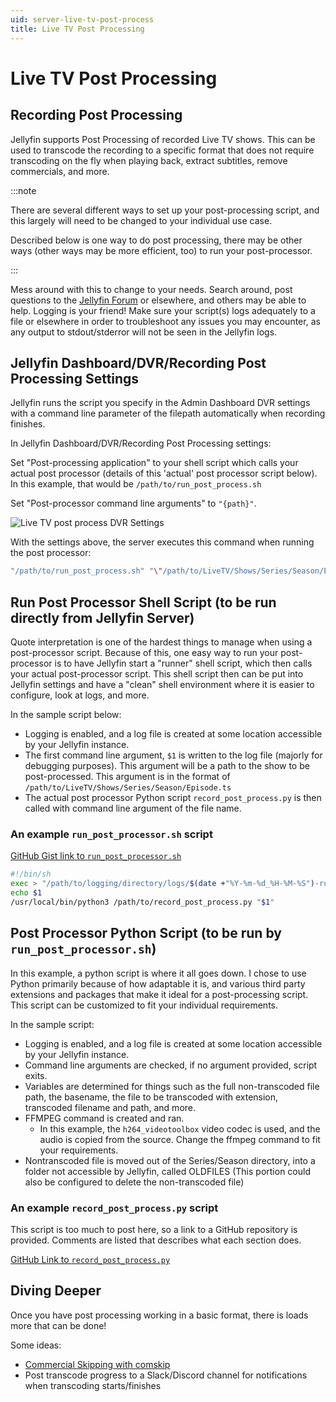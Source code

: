 ```yaml
---
uid: server-live-tv-post-process
title: Live TV Post Processing
---
```


# Live TV Post Processing

## Recording Post Processing

Jellyfin supports Post Processing of recorded Live TV shows. This can be used to transcode the recording to a specific format that does not require transcoding on the fly when playing back, extract subtitles, remove commercials, and more.

:::note

There are several different ways to set up your post-processing script, and this largely will need to be changed to your individual use case.

Described below is one way to do post processing, there may be other ways (other ways may be more efficient, too) to run your post-processor.

:::

Mess around with this to change to your needs. Search around, post questions to the [Jellyfin Forum](https://forum.jellyfin.org) or elsewhere, and others may be able to help. Logging is your friend! Make sure your script(s) logs adequately to a file or elsewhere in order to troubleshoot any issues you may encounter, as any output to stdout/stderror will not be seen in the Jellyfin logs.

## Jellyfin Dashboard/DVR/Recording Post Processing Settings

Jellyfin runs the script you specify in the Admin Dashboard DVR settings with a command line parameter of the filepath automatically when recording finishes.

In Jellyfin Dashboard/DVR/Recording Post Processing settings:

Set "Post-processing application" to your shell script which calls your actual post processor (details of this 'actual' post processor script below). In this example, that would be `/path/to/run_post_process.sh`

Set "Post-processor command line arguments" to `"{path}"`.

![Live TV post process DVR Settings](/images/docs/live-tv-post-process_dvr-settings.png)

With the settings above, the server executes this command when running the post processor:

```bash
"/path/to/run_post_process.sh" "\"/path/to/LiveTV/Shows/Series/Season/Episode.ts\""
```

## Run Post Processor Shell Script (to be run directly from Jellyfin Server)

Quote interpretation is one of the hardest things to manage when using a post-processor script. Because of this, one easy way to run your post-processor is to have Jellyfin start a "runner" shell script, which then calls your actual post-processor script. This shell script then can be put into Jellyfin settings and have a "clean" shell environment where it is easier to configure, look at logs, and more.

In the sample script below:

- Logging is enabled, and a log file is created at some location accessible by your Jellyfin instance.
- The first command line argument, `$1` is written to the log file (majorly for debugging purposes). This argument will be a path to the show to be post-processed. This argument is in the format of `/path/to/LiveTV/Shows/Series/Season/Episode.ts`
- The actual post processor Python script `record_post_process.py` is then called with command line argument of the file name.

### An example `run_post_processor.sh` script

[GitHub Gist link to `run_post_processor.sh`](https://gist.github.com/AndrewBreyen/0fc36c868486d48583a369b657e22c69)

```bash
#!/bin/sh
exec > "/path/to/logging/directory/logs/$(date +"%Y-%m-%d_%H-%M-%S")-run_post_process-sh.log" 2>&1
echo $1
/usr/local/bin/python3 /path/to/record_post_process.py "$1"
```

## Post Processor Python Script (to be run by `run_post_processor.sh`)

In this example, a python script is where it all goes down. I chose to use Python primarily because of how adaptable it is, and various third party extensions and packages that make it ideal for a post-processing script. This script can be customized to fit your individual requirements.

In the sample script:

- Logging is enabled, and a log file is created at some location accessible by your Jellyfin instance.
- Command line arguments are checked, if no argument provided, script exits.
- Variables are determined for things such as the full non-transcoded file path, the basename, the file to be transcoded with extension, transcoded filename and path, and more.
- FFMPEG command is created and ran.
  - In this example, the `h264_videotoolbox` video codec is used, and the audio is copied from the source. Change the ffmpeg command to fit your requirements.
- Nontranscoded file is moved out of the Series/Season directory, into a folder not accessible by Jellyfin, called OLDFILES (This portion could also be configured to delete the non-transcoded file)

### An example `record_post_process.py` script

This script is too much to post here, so a link to a GitHub repository is provided.
Comments are listed that describes what each section does.

[GitHub Link to `record_post_process.py`](https://github.com/AndrewBreyen/Jellyfin-TV-Post-Process/)

## Diving Deeper

Once you have post processing working in a basic format, there is loads more that can be done!

Some ideas:

- [Commercial Skipping with comskip](https://www.reddit.com/comments/jvzxnd/comment/hh6zwdn/)
- Post transcode progress to a Slack/Discord channel for notifications when transcoding starts/finishes
